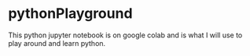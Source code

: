 # pythonPlayground
This python jupyter notebook is on google colab and is what I will use to play around and learn python. 
